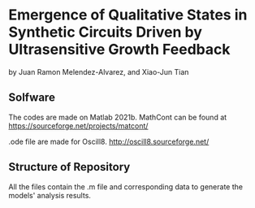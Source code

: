 # Emergence of Qualitative States in Synthetic Circuits Driven by Ultrasensitive Growth Feedback

by Juan Ramon Melendez-Alvarez, and Xiao-Jun Tian

## Solfware

The codes are made on Matlab 2021b. MathCont can be found at https://sourceforge.net/projects/matcont/

.ode file are made for Oscill8. http://oscill8.sourceforge.net/

## Structure of Repository

All the files contain the .m file and corresponding data to generate the models' analysis results.

